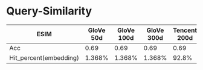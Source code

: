 # Query-Similarity

ESIM | GloVe 50d | GloVe 100d| GloVe 300d| Tencent 200d| 
---|---|---|---|---
Acc |0.69 | 0.69 | 0.69 | 0.69
Hit_percent(embedding)|1.368%|1.368%|1.368%|92.8%
